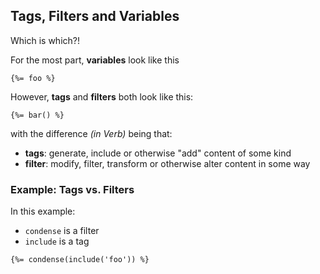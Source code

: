 ## Tags, Filters and Variables

Which is which?!

For the most part, **variables** look like this

```
{%= foo %}
```

However, **tags** and **filters** both look like this:

```
{%= bar() %}
```

with the difference _(in Verb)_ being that:

* **tags**: generate, include or otherwise "add" content of some kind
* **filter**: modify, filter, transform or otherwise alter content in some way

### Example: Tags vs. Filters

In this example:

* `condense` is a filter
* `include` is a tag

```
{%= condense(include('foo')) %}
```